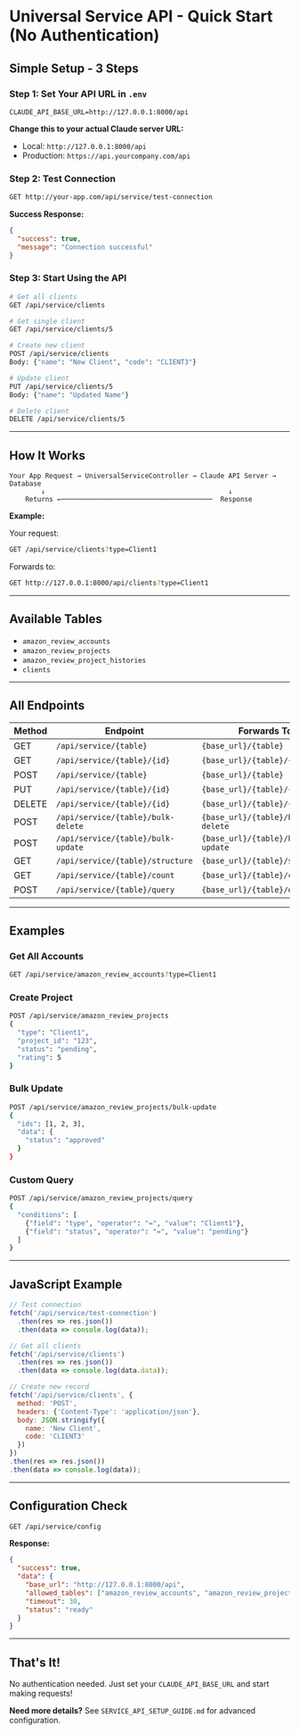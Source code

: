 # Universal Service API - Quick Start (No Authentication)

## Simple Setup - 3 Steps

### Step 1: Set Your API URL in `.env`

```env
CLAUDE_API_BASE_URL=http://127.0.0.1:8000/api
```

**Change this to your actual Claude server URL:**
- Local: `http://127.0.0.1:8000/api`
- Production: `https://api.yourcompany.com/api`

### Step 2: Test Connection

```bash
GET http://your-app.com/api/service/test-connection
```

**Success Response:**
```json
{
  "success": true,
  "message": "Connection successful"
}
```

### Step 3: Start Using the API

```bash
# Get all clients
GET /api/service/clients

# Get single client
GET /api/service/clients/5

# Create new client
POST /api/service/clients
Body: {"name": "New Client", "code": "CLIENT3"}

# Update client
PUT /api/service/clients/5
Body: {"name": "Updated Name"}

# Delete client
DELETE /api/service/clients/5
```

---

## How It Works

```
Your App Request → UniversalServiceController → Claude API Server → Database
        ↓                                              ↓
    Returns ←──────────────────────────────────────  Response
```

**Example:**

Your request:
```bash
GET /api/service/clients?type=Client1
```

Forwards to:
```bash
GET http://127.0.0.1:8000/api/clients?type=Client1
```

---

## Available Tables

- `amazon_review_accounts`
- `amazon_review_projects`
- `amazon_review_project_histories`
- `clients`

---

## All Endpoints

| Method | Endpoint | Forwards To |
|--------|----------|-------------|
| GET | `/api/service/{table}` | `{base_url}/{table}` |
| GET | `/api/service/{table}/{id}` | `{base_url}/{table}/{id}` |
| POST | `/api/service/{table}` | `{base_url}/{table}` |
| PUT | `/api/service/{table}/{id}` | `{base_url}/{table}/{id}` |
| DELETE | `/api/service/{table}/{id}` | `{base_url}/{table}/{id}` |
| POST | `/api/service/{table}/bulk-delete` | `{base_url}/{table}/bulk-delete` |
| POST | `/api/service/{table}/bulk-update` | `{base_url}/{table}/bulk-update` |
| GET | `/api/service/{table}/structure` | `{base_url}/{table}/structure` |
| GET | `/api/service/{table}/count` | `{base_url}/{table}/count` |
| POST | `/api/service/{table}/query` | `{base_url}/{table}/query` |

---

## Examples

### Get All Accounts
```bash
GET /api/service/amazon_review_accounts?type=Client1
```

### Create Project
```bash
POST /api/service/amazon_review_projects
{
  "type": "Client1",
  "project_id": "123",
  "status": "pending",
  "rating": 5
}
```

### Bulk Update
```bash
POST /api/service/amazon_review_projects/bulk-update
{
  "ids": [1, 2, 3],
  "data": {
    "status": "approved"
  }
}
```

### Custom Query
```bash
POST /api/service/amazon_review_projects/query
{
  "conditions": [
    {"field": "type", "operator": "=", "value": "Client1"},
    {"field": "status", "operator": "=", "value": "pending"}
  ]
}
```

---

## JavaScript Example

```javascript
// Test connection
fetch('/api/service/test-connection')
  .then(res => res.json())
  .then(data => console.log(data));

// Get all clients
fetch('/api/service/clients')
  .then(res => res.json())
  .then(data => console.log(data.data));

// Create new record
fetch('/api/service/clients', {
  method: 'POST',
  headers: {'Content-Type': 'application/json'},
  body: JSON.stringify({
    name: 'New Client',
    code: 'CLIENT3'
  })
})
.then(res => res.json())
.then(data => console.log(data));
```

---

## Configuration Check

```bash
GET /api/service/config
```

**Response:**
```json
{
  "success": true,
  "data": {
    "base_url": "http://127.0.0.1:8000/api",
    "allowed_tables": ["amazon_review_accounts", "amazon_review_projects", ...],
    "timeout": 30,
    "status": "ready"
  }
}
```

---

## That's It!

No authentication needed. Just set your `CLAUDE_API_BASE_URL` and start making requests!

**Need more details?** See `SERVICE_API_SETUP_GUIDE.md` for advanced configuration.

